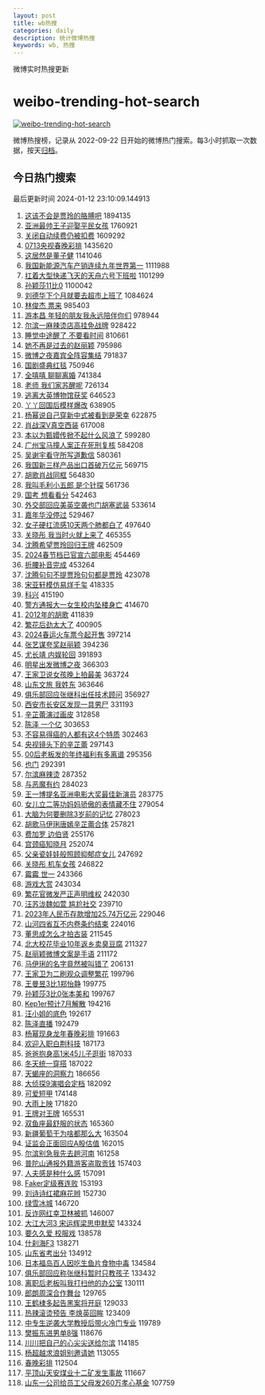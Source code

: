 ```yaml
---
layout: post
title: wb热搜
categories: daily
description: 统计微博热搜
keywords: wb, 热搜
---
```


微博实时热搜更新

# weibo-trending-hot-search

[![weibo-trending-hot-search](https://github.com/ameizi/weibo-trending-hot-search/actions/workflows/ci.yml/badge.svg)](https://github.com/ameizi/weibo-trending-hot-search/actions/workflows/ci.yml)

微博热搜榜，记录从 2022-09-22 日开始的微博热门搜索。每3小时抓取一次数据，按天[归档](./archives)。

## 今日热门搜索

<!-- BEGIN --> 
最后更新时间 2024-01-12 23:10:09.144913 
1. [这该不会是贾玲的胳膊吧](https://s.weibo.com/weibo?q=%E8%BF%99%E8%AF%A5%E4%B8%8D%E4%BC%9A%E6%98%AF%E8%B4%BE%E7%8E%B2%E7%9A%84%E8%83%B3%E8%86%8A%E5%90%A7&t=31&band_rank=1&Refer=top) 1894135
1. [亚洲最帅王子迎娶平民女孩](https://s.weibo.com/weibo?q=%23%E4%BA%9A%E6%B4%B2%E6%9C%80%E5%B8%85%E7%8E%8B%E5%AD%90%E8%BF%8E%E5%A8%B6%E5%B9%B3%E6%B0%91%E5%A5%B3%E5%AD%A9%23&t=31&band_rank=1&Refer=top) 1760921
1. [关闭自动续费仍被扣费](https://s.weibo.com/weibo?q=%23%E5%85%B3%E9%97%AD%E8%87%AA%E5%8A%A8%E7%BB%AD%E8%B4%B9%E4%BB%8D%E8%A2%AB%E6%89%A3%E8%B4%B9%23&t=31&band_rank=1&Refer=top) 1609292
1. [0713央视春晚彩排](https://s.weibo.com/weibo?q=0713%E5%A4%AE%E8%A7%86%E6%98%A5%E6%99%9A%E5%BD%A9%E6%8E%92&t=31&band_rank=2&Refer=top) 1435620
1. [这居然是董子健](https://s.weibo.com/weibo?q=%E8%BF%99%E5%B1%85%E7%84%B6%E6%98%AF%E8%91%A3%E5%AD%90%E5%81%A5&t=31&band_rank=2&Refer=top) 1141046
1. [我国新能源汽车产销连续九年世界第一](https://s.weibo.com/weibo?q=%23%E6%88%91%E5%9B%BD%E6%96%B0%E8%83%BD%E6%BA%90%E6%B1%BD%E8%BD%A6%E4%BA%A7%E9%94%80%E8%BF%9E%E7%BB%AD%E4%B9%9D%E5%B9%B4%E4%B8%96%E7%95%8C%E7%AC%AC%E4%B8%80%23&t=31&band_rank=3&Refer=top) 1111988
1. [扛着大型快递飞天的天舟六号下班啦](https://s.weibo.com/weibo?q=%23%E6%89%9B%E7%9D%80%E5%A4%A7%E5%9E%8B%E5%BF%AB%E9%80%92%E9%A3%9E%E5%A4%A9%E7%9A%84%E5%A4%A9%E8%88%9F%E5%85%AD%E5%8F%B7%E4%B8%8B%E7%8F%AD%E5%95%A6%23&t=31&band_rank=3&Refer=top) 1101299
1. [孙颖莎11比0](https://s.weibo.com/weibo?q=%23%E5%AD%99%E9%A2%96%E8%8E%8E11%E6%AF%940%23&t=31&band_rank=4&Refer=top) 1100042
1. [刘德华下个月就要去超市上班了](https://s.weibo.com/weibo?q=%E5%88%98%E5%BE%B7%E5%8D%8E%E4%B8%8B%E4%B8%AA%E6%9C%88%E5%B0%B1%E8%A6%81%E5%8E%BB%E8%B6%85%E5%B8%82%E4%B8%8A%E7%8F%AD%E4%BA%86&t=31&band_rank=4&Refer=top) 1084624
1. [林俊杰 票来](https://s.weibo.com/weibo?q=%E6%9E%97%E4%BF%8A%E6%9D%B0%20%E7%A5%A8%E6%9D%A5&t=31&band_rank=5&Refer=top) 985403
1. [游本昌 年轻的朋友我永远陪伴你们](https://s.weibo.com/weibo?q=%E6%B8%B8%E6%9C%AC%E6%98%8C%20%E5%B9%B4%E8%BD%BB%E7%9A%84%E6%9C%8B%E5%8F%8B%E6%88%91%E6%B0%B8%E8%BF%9C%E9%99%AA%E4%BC%B4%E4%BD%A0%E4%BB%AC&t=31&band_rank=12&Refer=top) 978944
1. [尔滨一麻辣烫店高挂免战牌](https://s.weibo.com/weibo?q=%23%E5%B0%94%E6%BB%A8%E4%B8%80%E9%BA%BB%E8%BE%A3%E7%83%AB%E5%BA%97%E9%AB%98%E6%8C%82%E5%85%8D%E6%88%98%E7%89%8C%23&t=31&band_rank=2&Refer=top) 928422
1. [睡觉中途醒了 不要看时间](https://s.weibo.com/weibo?q=%E7%9D%A1%E8%A7%89%E4%B8%AD%E9%80%94%E9%86%92%E4%BA%86%20%E4%B8%8D%E8%A6%81%E7%9C%8B%E6%97%B6%E9%97%B4&t=31&band_rank=6&Refer=top) 810661
1. [她不再是过去的赵丽颖](https://s.weibo.com/weibo?q=%23%E5%A5%B9%E4%B8%8D%E5%86%8D%E6%98%AF%E8%BF%87%E5%8E%BB%E7%9A%84%E8%B5%B5%E4%B8%BD%E9%A2%96%23&t=31&band_rank=7&Refer=top) 795986
1. [微博之夜嘉宾全阵容集结](https://s.weibo.com/weibo?q=%23%E5%BE%AE%E5%8D%9A%E4%B9%8B%E5%A4%9C%E5%98%89%E5%AE%BE%E5%85%A8%E9%98%B5%E5%AE%B9%E9%9B%86%E7%BB%93%23&t=31&band_rank=8&Refer=top) 791837
1. [国剧盛典红毯](https://s.weibo.com/weibo?q=%E5%9B%BD%E5%89%A7%E7%9B%9B%E5%85%B8%E7%BA%A2%E6%AF%AF&t=31&band_rank=3&Refer=top) 750946
1. [全嘻嘻 聊聊离婚](https://s.weibo.com/weibo?q=%E5%85%A8%E5%98%BB%E5%98%BB%20%E8%81%8A%E8%81%8A%E7%A6%BB%E5%A9%9A&t=31&band_rank=7&Refer=top) 741384
1. [老师 我们家苏醒呢](https://s.weibo.com/weibo?q=%E8%80%81%E5%B8%88%20%E6%88%91%E4%BB%AC%E5%AE%B6%E8%8B%8F%E9%86%92%E5%91%A2&t=31&band_rank=8&Refer=top) 726134
1. [逃离大英博物馆获奖](https://s.weibo.com/weibo?q=%E9%80%83%E7%A6%BB%E5%A4%A7%E8%8B%B1%E5%8D%9A%E7%89%A9%E9%A6%86%E8%8E%B7%E5%A5%96&t=31&band_rank=9&Refer=top) 646523
1. [丫丫回国后模样爆改](https://s.weibo.com/weibo?q=%23%E4%B8%AB%E4%B8%AB%E5%9B%9E%E5%9B%BD%E5%90%8E%E6%A8%A1%E6%A0%B7%E7%88%86%E6%94%B9%23&t=31&band_rank=45&Refer=top) 638905
1. [杨幂说自己穿新中式被看到是荣幸](https://s.weibo.com/weibo?q=%23%E6%9D%A8%E5%B9%82%E8%AF%B4%E8%87%AA%E5%B7%B1%E7%A9%BF%E6%96%B0%E4%B8%AD%E5%BC%8F%E8%A2%AB%E7%9C%8B%E5%88%B0%E6%98%AF%E8%8D%A3%E5%B9%B8%23&t=31&band_rank=9&Refer=top) 622875
1. [肖战深V真空西装](https://s.weibo.com/weibo?q=%23%E8%82%96%E6%88%98%E6%B7%B1V%E7%9C%9F%E7%A9%BA%E8%A5%BF%E8%A3%85%23&t=31&band_rank=4&Refer=top) 617008
1. [本以为甄嬛传掀不起什么风浪了](https://s.weibo.com/weibo?q=%23%E6%9C%AC%E4%BB%A5%E4%B8%BA%E7%94%84%E5%AC%9B%E4%BC%A0%E6%8E%80%E4%B8%8D%E8%B5%B7%E4%BB%80%E4%B9%88%E9%A3%8E%E6%B5%AA%E4%BA%86%23&t=31&band_rank=5&Refer=top) 599280
1. [广州宝马撞人案正在死刑复核](https://s.weibo.com/weibo?q=%23%E5%B9%BF%E5%B7%9E%E5%AE%9D%E9%A9%AC%E6%92%9E%E4%BA%BA%E6%A1%88%E6%AD%A3%E5%9C%A8%E6%AD%BB%E5%88%91%E5%A4%8D%E6%A0%B8%23&t=31&band_rank=10&Refer=top) 584208
1. [吴谢宇看守所写道歉信](https://s.weibo.com/weibo?q=%23%E5%90%B4%E8%B0%A2%E5%AE%87%E7%9C%8B%E5%AE%88%E6%89%80%E5%86%99%E9%81%93%E6%AD%89%E4%BF%A1%23&t=31&band_rank=6&Refer=top) 580361
1. [我国新三样产品出口首破万亿元](https://s.weibo.com/weibo?q=%23%E6%88%91%E5%9B%BD%E6%96%B0%E4%B8%89%E6%A0%B7%E4%BA%A7%E5%93%81%E5%87%BA%E5%8F%A3%E9%A6%96%E7%A0%B4%E4%B8%87%E4%BA%BF%E5%85%83%23&t=31&band_rank=7&Refer=top) 569715
1. [胡歌肖战同框](https://s.weibo.com/weibo?q=%23%E8%83%A1%E6%AD%8C%E8%82%96%E6%88%98%E5%90%8C%E6%A1%86%23&t=31&band_rank=12&Refer=top) 564830
1. [我叫毛利小五郎 是个针探](https://s.weibo.com/weibo?q=%E6%88%91%E5%8F%AB%E6%AF%9B%E5%88%A9%E5%B0%8F%E4%BA%94%E9%83%8E%20%E6%98%AF%E4%B8%AA%E9%92%88%E6%8E%A2&t=31&band_rank=8&Refer=top) 561736
1. [国考 想看看分](https://s.weibo.com/weibo?q=%E5%9B%BD%E8%80%83%20%E6%83%B3%E7%9C%8B%E7%9C%8B%E5%88%86&t=31&band_rank=9&Refer=top) 542463
1. [外交部回应美英空袭也门胡塞武装](https://s.weibo.com/weibo?q=%23%E5%A4%96%E4%BA%A4%E9%83%A8%E5%9B%9E%E5%BA%94%E7%BE%8E%E8%8B%B1%E7%A9%BA%E8%A2%AD%E4%B9%9F%E9%97%A8%E8%83%A1%E5%A1%9E%E6%AD%A6%E8%A3%85%23&t=31&band_rank=10&Refer=top) 533614
1. [嘉年华没停过](https://s.weibo.com/weibo?q=%E5%98%89%E5%B9%B4%E5%8D%8E%E6%B2%A1%E5%81%9C%E8%BF%87&t=31&band_rank=13&Refer=top) 529467
1. [女子硬扛流感10天两个肺都白了](https://s.weibo.com/weibo?q=%23%E5%A5%B3%E5%AD%90%E7%A1%AC%E6%89%9B%E6%B5%81%E6%84%9F10%E5%A4%A9%E4%B8%A4%E4%B8%AA%E8%82%BA%E9%83%BD%E7%99%BD%E4%BA%86%23&t=31&band_rank=11&Refer=top) 497640
1. [关晓彤 我当时火就上来了](https://s.weibo.com/weibo?q=%E5%85%B3%E6%99%93%E5%BD%A4%20%E6%88%91%E5%BD%93%E6%97%B6%E7%81%AB%E5%B0%B1%E4%B8%8A%E6%9D%A5%E4%BA%86&t=31&band_rank=13&Refer=top) 465355
1. [沈腾希望贾玲回归王牌](https://s.weibo.com/weibo?q=%23%E6%B2%88%E8%85%BE%E5%B8%8C%E6%9C%9B%E8%B4%BE%E7%8E%B2%E5%9B%9E%E5%BD%92%E7%8E%8B%E7%89%8C%23&t=31&band_rank=12&Refer=top) 462509
1. [2024春节档已官宣六部电影](https://s.weibo.com/weibo?q=%232024%E6%98%A5%E8%8A%82%E6%A1%A3%E5%B7%B2%E5%AE%98%E5%AE%A3%E5%85%AD%E9%83%A8%E7%94%B5%E5%BD%B1%23&t=31&band_rank=13&Refer=top) 454469
1. [折腰补音完成](https://s.weibo.com/weibo?q=%23%E6%8A%98%E8%85%B0%E8%A1%A5%E9%9F%B3%E5%AE%8C%E6%88%90%23&t=31&band_rank=14&Refer=top) 453264
1. [沈腾句句不提贾玲句句都是贾玲](https://s.weibo.com/weibo?q=%23%E6%B2%88%E8%85%BE%E5%8F%A5%E5%8F%A5%E4%B8%8D%E6%8F%90%E8%B4%BE%E7%8E%B2%E5%8F%A5%E5%8F%A5%E9%83%BD%E6%98%AF%E8%B4%BE%E7%8E%B2%23&t=31&band_rank=16&Refer=top) 423078
1. [宋亚轩模仿易烊千玺](https://s.weibo.com/weibo?q=%23%E5%AE%8B%E4%BA%9A%E8%BD%A9%E6%A8%A1%E4%BB%BF%E6%98%93%E7%83%8A%E5%8D%83%E7%8E%BA%23&t=31&band_rank=18&Refer=top) 418335
1. [科兴](https://s.weibo.com/weibo?q=%E7%A7%91%E5%85%B4&t=31&band_rank=15&Refer=top) 415190
1. [警方通报大一女生校内坠楼身亡](https://s.weibo.com/weibo?q=%23%E8%AD%A6%E6%96%B9%E9%80%9A%E6%8A%A5%E5%A4%A7%E4%B8%80%E5%A5%B3%E7%94%9F%E6%A0%A1%E5%86%85%E5%9D%A0%E6%A5%BC%E8%BA%AB%E4%BA%A1%23&t=31&band_rank=19&Refer=top) 414670
1. [2012年的胡歌](https://s.weibo.com/weibo?q=2012%E5%B9%B4%E7%9A%84%E8%83%A1%E6%AD%8C&t=31&band_rank=21&Refer=top) 411839
1. [繁花后劲太大了](https://s.weibo.com/weibo?q=%23%E7%B9%81%E8%8A%B1%E5%90%8E%E5%8A%B2%E5%A4%AA%E5%A4%A7%E4%BA%86%23&t=31&band_rank=15&Refer=top) 400905
1. [2024春运火车票今起开售](https://s.weibo.com/weibo?q=%232024%E6%98%A5%E8%BF%90%E7%81%AB%E8%BD%A6%E7%A5%A8%E4%BB%8A%E8%B5%B7%E5%BC%80%E5%94%AE%23&t=31&band_rank=16&Refer=top) 397214
1. [张艺谋夸奖赵丽颖](https://s.weibo.com/weibo?q=%23%E5%BC%A0%E8%89%BA%E8%B0%8B%E5%A4%B8%E5%A5%96%E8%B5%B5%E4%B8%BD%E9%A2%96%23&t=31&band_rank=17&Refer=top) 394236
1. [尤长靖 内娱轮回](https://s.weibo.com/weibo?q=%E5%B0%A4%E9%95%BF%E9%9D%96%20%E5%86%85%E5%A8%B1%E8%BD%AE%E5%9B%9E&t=31&band_rank=16&Refer=top) 391893
1. [明星出发微博之夜](https://s.weibo.com/weibo?q=%23%E6%98%8E%E6%98%9F%E5%87%BA%E5%8F%91%E5%BE%AE%E5%8D%9A%E4%B9%8B%E5%A4%9C%23&t=31&band_rank=22&Refer=top) 366303
1. [王家卫说女孩晚上拍最美](https://s.weibo.com/weibo?q=%23%E7%8E%8B%E5%AE%B6%E5%8D%AB%E8%AF%B4%E5%A5%B3%E5%AD%A9%E6%99%9A%E4%B8%8A%E6%8B%8D%E6%9C%80%E7%BE%8E%23&t=31&band_rank=18&Refer=top) 363724
1. [山东文旅 我姓东](https://s.weibo.com/weibo?q=%E5%B1%B1%E4%B8%9C%E6%96%87%E6%97%85%20%E6%88%91%E5%A7%93%E4%B8%9C&t=31&band_rank=17&Refer=top) 363646
1. [俱乐部回应张继科出任技术顾问](https://s.weibo.com/weibo?q=%23%E4%BF%B1%E4%B9%90%E9%83%A8%E5%9B%9E%E5%BA%94%E5%BC%A0%E7%BB%A7%E7%A7%91%E5%87%BA%E4%BB%BB%E6%8A%80%E6%9C%AF%E9%A1%BE%E9%97%AE%23&t=31&band_rank=19&Refer=top) 356927
1. [西安市长安区发现一具男尸](https://s.weibo.com/weibo?q=%23%E8%A5%BF%E5%AE%89%E5%B8%82%E9%95%BF%E5%AE%89%E5%8C%BA%E5%8F%91%E7%8E%B0%E4%B8%80%E5%85%B7%E7%94%B7%E5%B0%B8%23&t=31&band_rank=18&Refer=top) 331193
1. [辛芷蕾演过画皮](https://s.weibo.com/weibo?q=%23%E8%BE%9B%E8%8A%B7%E8%95%BE%E6%BC%94%E8%BF%87%E7%94%BB%E7%9A%AE%23&t=31&band_rank=23&Refer=top) 312858
1. [陈泽 一个亿](https://s.weibo.com/weibo?q=%E9%99%88%E6%B3%BD%20%E4%B8%80%E4%B8%AA%E4%BA%BF&t=31&band_rank=20&Refer=top) 303653
1. [不容易得癌的人都有这4个特质](https://s.weibo.com/weibo?q=%23%E4%B8%8D%E5%AE%B9%E6%98%93%E5%BE%97%E7%99%8C%E7%9A%84%E4%BA%BA%E9%83%BD%E6%9C%89%E8%BF%994%E4%B8%AA%E7%89%B9%E8%B4%A8%23&t=31&band_rank=21&Refer=top) 302463
1. [央视镜头下的辛芷蕾](https://s.weibo.com/weibo?q=%23%E5%A4%AE%E8%A7%86%E9%95%9C%E5%A4%B4%E4%B8%8B%E7%9A%84%E8%BE%9B%E8%8A%B7%E8%95%BE%23&t=31&band_rank=19&Refer=top) 297143
1. [00后老板发的年终福利有多离谱](https://s.weibo.com/weibo?q=%2300%E5%90%8E%E8%80%81%E6%9D%BF%E5%8F%91%E7%9A%84%E5%B9%B4%E7%BB%88%E7%A6%8F%E5%88%A9%E6%9C%89%E5%A4%9A%E7%A6%BB%E8%B0%B1%23&t=31&band_rank=22&Refer=top) 295356
1. [也门](https://s.weibo.com/weibo?q=%23%E4%B9%9F%E9%97%A8%23&t=31&band_rank=25&Refer=top) 292391
1. [尔滨麻辣烫](https://s.weibo.com/weibo?q=%E5%B0%94%E6%BB%A8%E9%BA%BB%E8%BE%A3%E7%83%AB&t=31&band_rank=23&Refer=top) 287352
1. [与恶魔有约](https://s.weibo.com/weibo?q=%E4%B8%8E%E6%81%B6%E9%AD%94%E6%9C%89%E7%BA%A6&t=31&band_rank=27&Refer=top) 284023
1. [王一博提名亚洲电影大奖最佳新演员](https://s.weibo.com/weibo?q=%23%E7%8E%8B%E4%B8%80%E5%8D%9A%E6%8F%90%E5%90%8D%E4%BA%9A%E6%B4%B2%E7%94%B5%E5%BD%B1%E5%A4%A7%E5%A5%96%E6%9C%80%E4%BD%B3%E6%96%B0%E6%BC%94%E5%91%98%23&t=31&band_rank=24&Refer=top) 283775
1. [女儿立二等功妈妈骄傲的表情藏不住](https://s.weibo.com/weibo?q=%23%E5%A5%B3%E5%84%BF%E7%AB%8B%E4%BA%8C%E7%AD%89%E5%8A%9F%E5%A6%88%E5%A6%88%E9%AA%84%E5%82%B2%E7%9A%84%E8%A1%A8%E6%83%85%E8%97%8F%E4%B8%8D%E4%BD%8F%23&t=31&band_rank=20&Refer=top) 279054
1. [大脑为何要删除3岁前的记忆](https://s.weibo.com/weibo?q=%23%E5%A4%A7%E8%84%91%E4%B8%BA%E4%BD%95%E8%A6%81%E5%88%A0%E9%99%A43%E5%B2%81%E5%89%8D%E7%9A%84%E8%AE%B0%E5%BF%86%23&t=31&band_rank=25&Refer=top) 278023
1. [胡歌马伊琍唐嫣辛芷蕾合体](https://s.weibo.com/weibo?q=%E8%83%A1%E6%AD%8C%E9%A9%AC%E4%BC%8A%E7%90%8D%E5%94%90%E5%AB%A3%E8%BE%9B%E8%8A%B7%E8%95%BE%E5%90%88%E4%BD%93&t=31&band_rank=26&Refer=top) 257821
1. [费加罗 边伯贤](https://s.weibo.com/weibo?q=%E8%B4%B9%E5%8A%A0%E7%BD%97%20%E8%BE%B9%E4%BC%AF%E8%B4%A4&t=31&band_rank=22&Refer=top) 255176
1. [宫颈癌知晓月](https://s.weibo.com/weibo?q=%23%E5%AE%AB%E9%A2%88%E7%99%8C%E7%9F%A5%E6%99%93%E6%9C%88%23&t=31&band_rank=27&Refer=top) 252074
1. [父亲瓷娃娃般照顾抑郁症女儿](https://s.weibo.com/weibo?q=%23%E7%88%B6%E4%BA%B2%E7%93%B7%E5%A8%83%E5%A8%83%E8%88%AC%E7%85%A7%E9%A1%BE%E6%8A%91%E9%83%81%E7%97%87%E5%A5%B3%E5%84%BF%23&t=31&band_rank=28&Refer=top) 247692
1. [关晓彤 机车女孩](https://s.weibo.com/weibo?q=%E5%85%B3%E6%99%93%E5%BD%A4%20%E6%9C%BA%E8%BD%A6%E5%A5%B3%E5%AD%A9&t=31&band_rank=29&Refer=top) 246822
1. [霉霉 世一](https://s.weibo.com/weibo?q=%E9%9C%89%E9%9C%89%20%E4%B8%96%E4%B8%80&t=31&band_rank=23&Refer=top) 243366
1. [游戏大赏](https://s.weibo.com/weibo?q=%E6%B8%B8%E6%88%8F%E5%A4%A7%E8%B5%8F&t=31&band_rank=30&Refer=top) 243034
1. [繁花官微发严正声明维权](https://s.weibo.com/weibo?q=%23%E7%B9%81%E8%8A%B1%E5%AE%98%E5%BE%AE%E5%8F%91%E4%B8%A5%E6%AD%A3%E5%A3%B0%E6%98%8E%E7%BB%B4%E6%9D%83%23&t=31&band_rank=31&Refer=top) 242030
1. [汪苏泷魏如萱 尴尬社交](https://s.weibo.com/weibo?q=%E6%B1%AA%E8%8B%8F%E6%B3%B7%E9%AD%8F%E5%A6%82%E8%90%B1%20%E5%B0%B4%E5%B0%AC%E7%A4%BE%E4%BA%A4&t=31&band_rank=32&Refer=top) 239710
1. [2023年人民币存款增加25.74万亿元](https://s.weibo.com/weibo?q=%232023%E5%B9%B4%E4%BA%BA%E6%B0%91%E5%B8%81%E5%AD%98%E6%AC%BE%E5%A2%9E%E5%8A%A025.74%E4%B8%87%E4%BA%BF%E5%85%83%23&t=31&band_rank=25&Refer=top) 229046
1. [山河四省互不内卷条约结束](https://s.weibo.com/weibo?q=%23%E5%B1%B1%E6%B2%B3%E5%9B%9B%E7%9C%81%E4%BA%92%E4%B8%8D%E5%86%85%E5%8D%B7%E6%9D%A1%E7%BA%A6%E7%BB%93%E6%9D%9F%23&t=31&band_rank=28&Refer=top) 224016
1. [董思成怎么才拍古装](https://s.weibo.com/weibo?q=%E8%91%A3%E6%80%9D%E6%88%90%E6%80%8E%E4%B9%88%E6%89%8D%E6%8B%8D%E5%8F%A4%E8%A3%85&t=31&band_rank=33&Refer=top) 211545
1. [北大校花毕业10年返乡卖臭豆腐](https://s.weibo.com/weibo?q=%23%E5%8C%97%E5%A4%A7%E6%A0%A1%E8%8A%B1%E6%AF%95%E4%B8%9A10%E5%B9%B4%E8%BF%94%E4%B9%A1%E5%8D%96%E8%87%AD%E8%B1%86%E8%85%90%23&t=31&band_rank=34&Refer=top) 211327
1. [赵丽颖微博文案是手语](https://s.weibo.com/weibo?q=%23%E8%B5%B5%E4%B8%BD%E9%A2%96%E5%BE%AE%E5%8D%9A%E6%96%87%E6%A1%88%E6%98%AF%E6%89%8B%E8%AF%AD%23&t=31&band_rank=35&Refer=top) 211172
1. [马伊琍的名字竟然被叫错了](https://s.weibo.com/weibo?q=%23%E9%A9%AC%E4%BC%8A%E7%90%8D%E7%9A%84%E5%90%8D%E5%AD%97%E7%AB%9F%E7%84%B6%E8%A2%AB%E5%8F%AB%E9%94%99%E4%BA%86%23&t=31&band_rank=36&Refer=top) 206131
1. [王家卫为二刷观众调整繁花](https://s.weibo.com/weibo?q=%23%E7%8E%8B%E5%AE%B6%E5%8D%AB%E4%B8%BA%E4%BA%8C%E5%88%B7%E8%A7%82%E4%BC%97%E8%B0%83%E6%95%B4%E7%B9%81%E8%8A%B1%23&t=31&band_rank=27&Refer=top) 199796
1. [王曼昱3比1郑怡静](https://s.weibo.com/weibo?q=%E7%8E%8B%E6%9B%BC%E6%98%B13%E6%AF%941%E9%83%91%E6%80%A1%E9%9D%99&t=31&band_rank=28&Refer=top) 199775
1. [孙颖莎3比0张本美和](https://s.weibo.com/weibo?q=%23%E5%AD%99%E9%A2%96%E8%8E%8E3%E6%AF%940%E5%BC%A0%E6%9C%AC%E7%BE%8E%E5%92%8C%23&t=31&band_rank=29&Refer=top) 199767
1. [Kep1er预计7月解散](https://s.weibo.com/weibo?q=Kep1er%E9%A2%84%E8%AE%A17%E6%9C%88%E8%A7%A3%E6%95%A3&t=31&band_rank=31&Refer=top) 194216
1. [汪小姐的底色](https://s.weibo.com/weibo?q=%E6%B1%AA%E5%B0%8F%E5%A7%90%E7%9A%84%E5%BA%95%E8%89%B2&t=31&band_rank=31&Refer=top) 192617
1. [陈泽直播](https://s.weibo.com/weibo?q=%E9%99%88%E6%B3%BD%E7%9B%B4%E6%92%AD&t=31&band_rank=32&Refer=top) 192479
1. [杨幂现身龙年春晚彩排](https://s.weibo.com/weibo?q=%23%E6%9D%A8%E5%B9%82%E7%8E%B0%E8%BA%AB%E9%BE%99%E5%B9%B4%E6%98%A5%E6%99%9A%E5%BD%A9%E6%8E%92%23&t=31&band_rank=37&Refer=top) 191663
1. [欢迎入职白荆科技](https://s.weibo.com/weibo?q=%23%E6%AC%A2%E8%BF%8E%E5%85%A5%E8%81%8C%E7%99%BD%E8%8D%86%E7%A7%91%E6%8A%80%23&t=31&band_rank=33&Refer=top) 187173
1. [爸爸抱身高1米45儿子逛街](https://s.weibo.com/weibo?q=%23%E7%88%B8%E7%88%B8%E6%8A%B1%E8%BA%AB%E9%AB%981%E7%B1%B345%E5%84%BF%E5%AD%90%E9%80%9B%E8%A1%97%23&t=31&band_rank=38&Refer=top) 187033
1. [冬天统一穿搭](https://s.weibo.com/weibo?q=%E5%86%AC%E5%A4%A9%E7%BB%9F%E4%B8%80%E7%A9%BF%E6%90%AD&t=31&band_rank=34&Refer=top) 187022
1. [天蝎座的洞察力](https://s.weibo.com/weibo?q=%E5%A4%A9%E8%9D%8E%E5%BA%A7%E7%9A%84%E6%B4%9E%E5%AF%9F%E5%8A%9B&t=31&band_rank=35&Refer=top) 186656
1. [大侦探9演唱会定档](https://s.weibo.com/weibo?q=%23%E5%A4%A7%E4%BE%A6%E6%8E%A29%E6%BC%94%E5%94%B1%E4%BC%9A%E5%AE%9A%E6%A1%A3%23&t=31&band_rank=33&Refer=top) 182092
1. [可爱短甲](https://s.weibo.com/weibo?q=%E5%8F%AF%E7%88%B1%E7%9F%AD%E7%94%B2&t=31&band_rank=39&Refer=top) 174148
1. [大雨上映](https://s.weibo.com/weibo?q=%E5%A4%A7%E9%9B%A8%E4%B8%8A%E6%98%A0&t=31&band_rank=34&Refer=top) 171820
1. [王牌对王牌](https://s.weibo.com/weibo?q=%E7%8E%8B%E7%89%8C%E5%AF%B9%E7%8E%8B%E7%89%8C&t=31&band_rank=36&Refer=top) 165531
1. [双鱼座最舒服的状态](https://s.weibo.com/weibo?q=%E5%8F%8C%E9%B1%BC%E5%BA%A7%E6%9C%80%E8%88%92%E6%9C%8D%E7%9A%84%E7%8A%B6%E6%80%81&t=31&band_rank=37&Refer=top) 165360
1. [新疆葡萄干为啥都那么大](https://s.weibo.com/weibo?q=%23%E6%96%B0%E7%96%86%E8%91%A1%E8%90%84%E5%B9%B2%E4%B8%BA%E5%95%A5%E9%83%BD%E9%82%A3%E4%B9%88%E5%A4%A7%23&t=31&band_rank=39&Refer=top) 163504
1. [证监会正面回应A股估值](https://s.weibo.com/weibo?q=%23%E8%AF%81%E7%9B%91%E4%BC%9A%E6%AD%A3%E9%9D%A2%E5%9B%9E%E5%BA%94A%E8%82%A1%E4%BC%B0%E5%80%BC%23&t=31&band_rank=40&Refer=top) 162015
1. [尔滨别急我先去趟河南](https://s.weibo.com/weibo?q=%23%E5%B0%94%E6%BB%A8%E5%88%AB%E6%80%A5%E6%88%91%E5%85%88%E5%8E%BB%E8%B6%9F%E6%B2%B3%E5%8D%97%23&t=31&band_rank=40&Refer=top) 161258
1. [普陀山通报外籍游客盗取贡钱](https://s.weibo.com/weibo?q=%23%E6%99%AE%E9%99%80%E5%B1%B1%E9%80%9A%E6%8A%A5%E5%A4%96%E7%B1%8D%E6%B8%B8%E5%AE%A2%E7%9B%97%E5%8F%96%E8%B4%A1%E9%92%B1%23&t=31&band_rank=39&Refer=top) 157403
1. [人夫感是种什么感](https://s.weibo.com/weibo?q=%23%E4%BA%BA%E5%A4%AB%E6%84%9F%E6%98%AF%E7%A7%8D%E4%BB%80%E4%B9%88%E6%84%9F%23&t=31&band_rank=40&Refer=top) 157091
1. [Faker定级赛连败](https://s.weibo.com/weibo?q=%23Faker%E5%AE%9A%E7%BA%A7%E8%B5%9B%E8%BF%9E%E8%B4%A5%23&t=31&band_rank=41&Refer=top) 153193
1. [刘诗诗红裙麻花辫](https://s.weibo.com/weibo?q=%23%E5%88%98%E8%AF%97%E8%AF%97%E7%BA%A2%E8%A3%99%E9%BA%BB%E8%8A%B1%E8%BE%AB%23&t=31&band_rank=41&Refer=top) 152730
1. [绿雪冰城](https://s.weibo.com/weibo?q=%23%E7%BB%BF%E9%9B%AA%E5%86%B0%E5%9F%8E%23&t=31&band_rank=42&Refer=top) 146720
1. [反诈网红幸卫林被抓](https://s.weibo.com/weibo?q=%23%E5%8F%8D%E8%AF%88%E7%BD%91%E7%BA%A2%E5%B9%B8%E5%8D%AB%E6%9E%97%E8%A2%AB%E6%8A%93%23&t=31&band_rank=43&Refer=top) 146007
1. [大江大河3 宋运辉梁思申默契](https://s.weibo.com/weibo?q=%E5%A4%A7%E6%B1%9F%E5%A4%A7%E6%B2%B33%20%E5%AE%8B%E8%BF%90%E8%BE%89%E6%A2%81%E6%80%9D%E7%94%B3%E9%BB%98%E5%A5%91&t=31&band_rank=43&Refer=top) 143324
1. [要久久爱 校服戏](https://s.weibo.com/weibo?q=%E8%A6%81%E4%B9%85%E4%B9%85%E7%88%B1%20%E6%A0%A1%E6%9C%8D%E6%88%8F&t=31&band_rank=43&Refer=top) 138578
1. [什刹海F3](https://s.weibo.com/weibo?q=%E4%BB%80%E5%88%B9%E6%B5%B7F3&t=31&band_rank=44&Refer=top) 138271
1. [山东省考出分](https://s.weibo.com/weibo?q=%E5%B1%B1%E4%B8%9C%E7%9C%81%E8%80%83%E5%87%BA%E5%88%86&t=31&band_rank=45&Refer=top) 134912
1. [日本福岛百人因吃生鱼片食物中毒](https://s.weibo.com/weibo?q=%23%E6%97%A5%E6%9C%AC%E7%A6%8F%E5%B2%9B%E7%99%BE%E4%BA%BA%E5%9B%A0%E5%90%83%E7%94%9F%E9%B1%BC%E7%89%87%E9%A3%9F%E7%89%A9%E4%B8%AD%E6%AF%92%23&t=31&band_rank=46&Refer=top) 134584
1. [俱乐部回应称张继科暂时只教孩子](https://s.weibo.com/weibo?q=%23%E4%BF%B1%E4%B9%90%E9%83%A8%E5%9B%9E%E5%BA%94%E7%A7%B0%E5%BC%A0%E7%BB%A7%E7%A7%91%E6%9A%82%E6%97%B6%E5%8F%AA%E6%95%99%E5%AD%A9%E5%AD%90%23&t=31&band_rank=47&Refer=top) 133432
1. [离职后老板叫我打扫他的办公室](https://s.weibo.com/weibo?q=%23%E7%A6%BB%E8%81%8C%E5%90%8E%E8%80%81%E6%9D%BF%E5%8F%AB%E6%88%91%E6%89%93%E6%89%AB%E4%BB%96%E7%9A%84%E5%8A%9E%E5%85%AC%E5%AE%A4%23&t=31&band_rank=45&Refer=top) 130111
1. [郎朗周深合作舞台](https://s.weibo.com/weibo?q=%23%E9%83%8E%E6%9C%97%E5%91%A8%E6%B7%B1%E5%90%88%E4%BD%9C%E8%88%9E%E5%8F%B0%23&t=31&band_rank=46&Refer=top) 129765
1. [王鹤棣多起告黑案将开庭](https://s.weibo.com/weibo?q=%23%E7%8E%8B%E9%B9%A4%E6%A3%A3%E5%A4%9A%E8%B5%B7%E5%91%8A%E9%BB%91%E6%A1%88%E5%B0%86%E5%BC%80%E5%BA%AD%23&t=31&band_rank=48&Refer=top) 129033
1. [热辣滚烫预告 李焕英回眸](https://s.weibo.com/weibo?q=%E7%83%AD%E8%BE%A3%E6%BB%9A%E7%83%AB%E9%A2%84%E5%91%8A%20%E6%9D%8E%E7%84%95%E8%8B%B1%E5%9B%9E%E7%9C%B8&t=31&band_rank=49&Refer=top) 123409
1. [中专生逆袭大学教授后带火冷门专业](https://s.weibo.com/weibo?q=%23%E4%B8%AD%E4%B8%93%E7%94%9F%E9%80%86%E8%A2%AD%E5%A4%A7%E5%AD%A6%E6%95%99%E6%8E%88%E5%90%8E%E5%B8%A6%E7%81%AB%E5%86%B7%E9%97%A8%E4%B8%93%E4%B8%9A%23&t=31&band_rank=50&Refer=top) 119789
1. [樊振东进男单8强](https://s.weibo.com/weibo?q=%23%E6%A8%8A%E6%8C%AF%E4%B8%9C%E8%BF%9B%E7%94%B7%E5%8D%958%E5%BC%BA%23&t=31&band_rank=47&Refer=top) 118676
1. [川川把自己的心尖尖送给尔滨](https://s.weibo.com/weibo?q=%23%E5%B7%9D%E5%B7%9D%E6%8A%8A%E8%87%AA%E5%B7%B1%E7%9A%84%E5%BF%83%E5%B0%96%E5%B0%96%E9%80%81%E7%BB%99%E5%B0%94%E6%BB%A8%23&t=31&band_rank=48&Refer=top) 114185
1. [杨超越求浪姐别邀请她](https://s.weibo.com/weibo?q=%23%E6%9D%A8%E8%B6%85%E8%B6%8A%E6%B1%82%E6%B5%AA%E5%A7%90%E5%88%AB%E9%82%80%E8%AF%B7%E5%A5%B9%23&t=31&band_rank=49&Refer=top) 113055
1. [春晚彩排](https://s.weibo.com/weibo?q=%E6%98%A5%E6%99%9A%E5%BD%A9%E6%8E%92&t=31&band_rank=48&Refer=top) 112504
1. [平顶山天安煤业十二矿发生事故](https://s.weibo.com/weibo?q=%23%E5%B9%B3%E9%A1%B6%E5%B1%B1%E5%A4%A9%E5%AE%89%E7%85%A4%E4%B8%9A%E5%8D%81%E4%BA%8C%E7%9F%BF%E5%8F%91%E7%94%9F%E4%BA%8B%E6%95%85%23&t=31&band_rank=49&Refer=top) 111667
1. [山东一公司给员工父母发260万孝心基金](https://s.weibo.com/weibo?q=%23%E5%B1%B1%E4%B8%9C%E4%B8%80%E5%85%AC%E5%8F%B8%E7%BB%99%E5%91%98%E5%B7%A5%E7%88%B6%E6%AF%8D%E5%8F%91260%E4%B8%87%E5%AD%9D%E5%BF%83%E5%9F%BA%E9%87%91%23&t=31&band_rank=50&Refer=top) 107759
<!-- END -->
